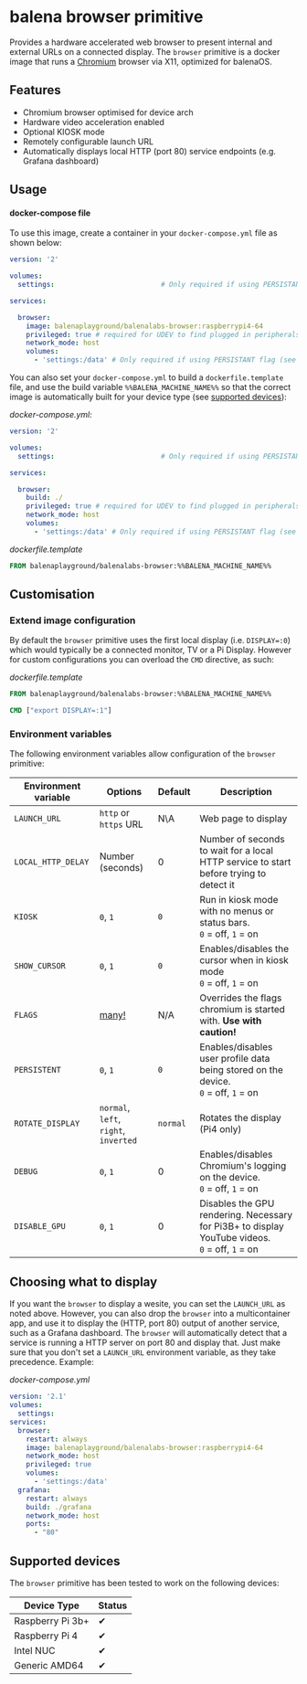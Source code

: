 # balena browser primitive

Provides a hardware accelerated web browser to present internal and external URLs on a connected display.
The `browser` primitive is a docker image that runs a [Chromium](https://www.chromium.org/Home) browser via X11, optimized for balenaOS.

## Features

- Chromium browser optimised for device arch
- Hardware video acceleration enabled
- Optional KIOSK mode
- Remotely configurable launch URL
- Automatically displays local HTTP (port 80) service endpoints (e.g. Grafana dashboard)

## Usage

#### docker-compose file
To use this image, create a container in your `docker-compose.yml` file as shown below:

```yaml
version: '2'

volumes:
  settings:                          # Only required if using PERSISTANT flag (see below)

services:

  browser:
    image: balenaplayground/balenalabs-browser:raspberrypi4-64
    privileged: true # required for UDEV to find plugged in peripherals such as a USB mouse
    network_mode: host
    volumes:
      - 'settings:/data' # Only required if using PERSISTANT flag (see below)
```

You can also set your `docker-compose.yml` to build a `dockerfile.template` file, and use the build variable `%%BALENA_MACHINE_NAME%%` so that the correct image is automatically built for your device type (see [supported devices](#Supported-devices)):

*docker-compose.yml:*
```yaml
version: '2'

volumes:
  settings:                          # Only required if using PERSISTANT flag (see below)

services:

  browser:
    build: ./
    privileged: true # required for UDEV to find plugged in peripherals such as a USB mouse
    network_mode: host
    volumes:
      - 'settings:/data' # Only required if using PERSISTANT flag (see below)
```
*dockerfile.template*

```dockerfile
FROM balenaplayground/balenalabs-browser:%%BALENA_MACHINE_NAME%%
```

## Customisation
### Extend image configuration

By default the `browser` primitive uses the first local display (i.e. `DISPLAY=:0`) which would typically be a connected monitor, TV or a Pi Display. However for custom configurations you can overload the `CMD` directive, as such:

*dockerfile.template*
```Dockerfile
FROM balenaplayground/balenalabs-browser:%%BALENA_MACHINE_NAME%%

CMD ["export DISPLAY=:1"]
```

### Environment variables

The following environment variables allow configuration of the `browser` primitive:

| Environment variable | Options | Default | Description | 
| --- | --- | --- | --- |
|`LAUNCH_URL`|`http` or `https` URL|N\A|Web page to display|
|`LOCAL_HTTP_DELAY`|Number (seconds)|0|Number of seconds to wait for a local HTTP service to start before trying to detect it|
|`KIOSK`|`0`, `1`|`0`|Run in kiosk mode with no menus or status bars. <br/> `0` = off, `1` = on|
|`SHOW_CURSOR`|`0`, `1`|`0`|Enables/disables the cursor when in kiosk mode<br/> `0` = off, `1` = on|
|`FLAGS`|[many!](https://peter.sh/experiments/chromium-command-line-switches/)|N/A|Overrides the flags chromium is started with. **Use with caution!**|
|`PERSISTENT`|`0`, `1`|`0`|Enables/disables user profile data being stored on the device. <br/> `0` = off, `1` = on|
|`ROTATE_DISPLAY`|`normal`, `left`, `right`, `inverted`|`normal`|Rotates the display (Pi4 only)|
|`DEBUG`|`0`, `1`|0|Enables/disables Chromium's logging on the device. <br/> `0` = off, `1` = on|
|`DISABLE_GPU`|`0`, `1`|0|Disables the GPU rendering. Necessary for Pi3B+ to display YouTube videos. <br/> `0` = off, `1` = on|


## Choosing what to display
If you want the `browser` to display a wesite, you can set the `LAUNCH_URL` as noted above. However, you can also drop the `browser` into a multicontainer app, and use it to display the (HTTP, port 80) output of another service, such as a Grafana dashboard. The `browser` will automatically detect that a service is running a HTTP server on port 80 and display that. Just make sure that you don't set a `LAUNCH_URL` environment variable, as they take precedence. Example:

*docker-compose.yml*
```yaml
version: '2.1'
volumes:
  settings:
services:
  browser:
    restart: always
    image: balenaplayground/balenalabs-browser:raspberrypi4-64
    network_mode: host
    privileged: true
    volumes:
      - 'settings:/data'
  grafana:
    restart: always
    build: ./grafana
    network_mode: host
    ports:
      - "80"
```

## Supported devices
The `browser` primitive has been tested to work on the following devices:

| Device Type  | Status |
| ------------- | ------------- |
| Raspberry Pi 3b+ | ✔ |
| Raspberry Pi 4 | ✔ |
| Intel NUC | ✔ |
| Generic AMD64 | ✔ |


